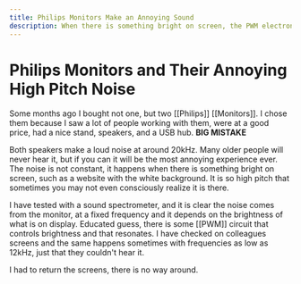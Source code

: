 ```yaml
---
title: Philips Monitors Make an Annoying Sound
description: When there is something bright on screen, the PWM electronics start buzzing at high frequencies
---
```

# Philips Monitors and Their Annoying High Pitch Noise

Some months ago I bought not one, but two [[Philips]] [[Monitors]]. I chose them because I saw a lot of people working with them, were at a good price, had a nice stand, speakers, and a USB hub. **BIG MISTAKE**

Both speakers make a loud noise at around 20kHz. Many older people will never hear it, but if you can it will be the most annoying experience ever. The noise is not constant, it happens when there is something bright on screen, such as a website with the white background. It is so high pitch that sometimes you may not even consciously realize it is there. 

I have tested with a sound spectrometer, and it is clear the noise comes from the monitor, at a fixed frequency and it depends on the brightness of what is on display. Educated guess, there is some [[PWM]] circuit that controls brightness and that resonates. I have checked on colleagues screens and the same happens sometimes with frequencies as low as 12kHz, just that they couldn't hear it. 

I had to return the screens, there is no way around. 